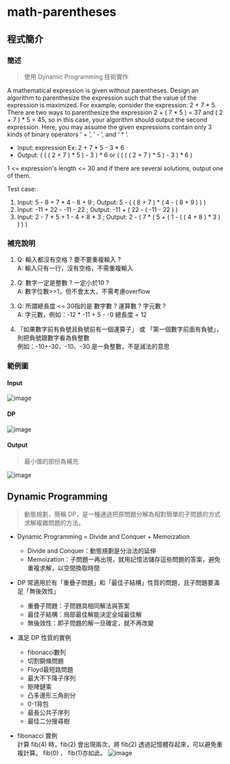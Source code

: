 # math-parentheses
## 程式簡介
### 簡述
> 使用 Dynamic Programming 技術實作

A mathematical expression is given without parentheses. Design an algorithm to parenthesize the expression such that the value of the expression is maximized. For example, consider the expression: 2 + 7 * 5. There are two ways to parenthesize the expression 2 + ( 7 * 5 ) = 37 and ( 2 + 7 ) * 5 = 45, so in this case, your algorithm
should output the second expression. Here, you may assume the given expressions contain only 3 kinds of binary operators ‘ + ’, ‘ - ’, and ‘ * ’.

* Input: expression Ex: 2 + 7 * 5 - 3 * 6
* Output: ( ( ( 2 + 7 ) * 5 ) - 3 ) * 6  or  ( ( ( ( 2 + 7 ) * 5 ) - 3 ) * 6 ) 

1 <= expression's length <= 30 and if there are several solutions, output one of them.

	
Test case:  
1.  Input: 5 - 8 + 7 * 4 - 8 + 9 ; Output:  5 - ( ( 8 + 7 ) * ( 4 - ( 8 + 9 ) ) )  
2.  Input: -11 + 22 - -11 - 22 ; Output: -11 + ( 22 - ( -11 - 22 ) )  
3.  Input:  2 - 7 * 5 + 1 - 4 + 8 * 3 ; Output: 2 - ( 7 * ( 5 + ( 1 - ( ( 4 + 8 ) * 3 ) ) ) )  

### 補充說明
1. Q: 輸入都沒有空格 ? 要不要重複輸入 ?  
A: 輸入只有一行，沒有空格，不需重複輸入

2. Q: 數字一定是整數 ? 一定小於10 ?  
A: 數字位數>=1，但不會太大，不需考慮overflow

3. Q: 所謂總長度 <= 30指的是 數字數 ? 運算數 ? 字元數 ?  
A: 字元數，例如：-12 * -11 + 5 - -0 總長度 = 12

4. 「如果數字前有負號且負號前有一個運算子」 或 「第一個數字前面有負號」，則把負號跟數字看為負整數  
例如：-10+-30，-10、-30 是一負整數，不是減法的意思

### 範例圖
#### Input
![image](https://user-images.githubusercontent.com/86537930/125863654-45322a8b-1469-4213-8bd0-37c776df4cec.png)
#### DP
![image](https://user-images.githubusercontent.com/86537930/125864494-1d94e012-9416-4bc1-bf22-4614bec81751.png)
#### Output
> 最小值的部份為補充

![image](https://user-images.githubusercontent.com/86537930/125863992-4ae54fad-6e7a-4ffc-8bdc-340f4053e0f9.png)

## Dynamic Programming
> 動態規劃，簡稱 DP，是一種通過把原問題分解為相對簡單的子問題的方式求解複雜問題的方法。
* Dynamic Programming = Divide and Conquer + Memoization
	* Divide and Conquer：動態規劃是分治法的延伸
	* Memoization：子問題一再出現，就用記憶法儲存這些問題的答案，避免重複求解，以空間換取時間

* DP 常適用於有「重疊子問題」和「最佳子結構」性質的問題，且子問題要滿足「無後效性」
	* 重疊子問題：子問題具相同解法與答案
	* 最佳子結構：局部最佳解能決定全域最佳解
	* 無後效性：即子問題的解一旦確定，就不再改變
* 滿足 DP 性質的實例
	* fibonacci數列
	* 切割鋼條問題
	* Floyd最短路問題
	* 最大不下降子序列
	* 矩陣鏈乘
	* 凸多邊形三角剖分
	* 0-1背包
	* 最長公共子序列
	* 最佳二分搜尋樹 
* fibonacci 實例  
計算 fib(4) 時，fib(2) 會出現兩次，將 fib(2) 透過記憶體存起來，可以避免重複計算。 fib(0) 、 fib(1)亦如此。
![image](https://user-images.githubusercontent.com/86537930/126080949-ab9cda9a-dae5-462c-9773-9f2f096b1d1f.png)
